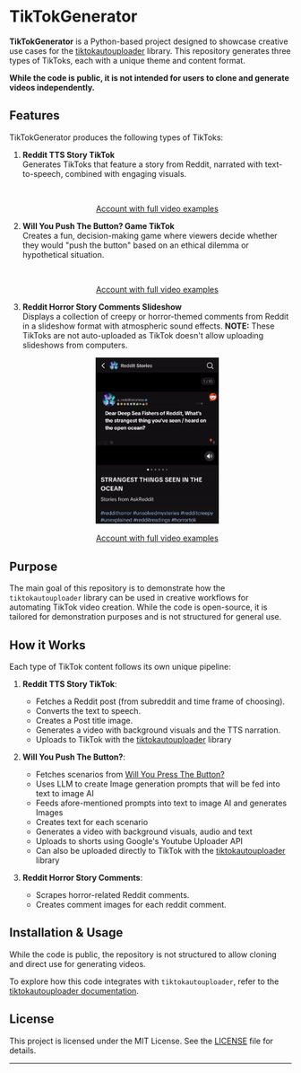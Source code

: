 # TikTokGenerator

**TikTokGenerator** is a Python-based project designed to showcase creative use cases for the [tiktokautouploader](https://github.com/haziq-exe/TikTokAutoUploader) library. This repository generates three types of TikToks, each with a unique theme and content format. 

**While the code is public, it is not intended for users to clone and generate videos independently.**

## Features

TikTokGenerator produces the following types of TikToks:

1. **Reddit TTS Story TikTok**  
   Generates TikToks that feature a story from Reddit, narrated with text-to-speech, combined with engaging visuals.
   <p align="center">
     <img src="READMEelements/RedditTTS.gif" alt="" width="200"/>
   </p>

   <p align="center">
      <a href="https://www.tiktok.com/@u_redditstoriess">Account with full video examples</a>
   </p>

3. **Will You Push The Button? Game TikTok**  
   Creates a fun, decision-making game where viewers decide whether they would "push the button" based on an ethical dilemma or hypothetical situation.

   <p align="center">
     <img src="READMEelements/WillYouPushTheButton.gif" alt="" width="200" loops=infinite/>
   </p>

   <p align="center">
      <a href="https://www.youtube.com/@BlueVsRedButton/shorts">Account with full video examples</a>
   </p>


4. **Reddit Horror Story Comments Slideshow**  
   Displays a collection of creepy or horror-themed comments from Reddit in a slideshow format with atmospheric sound effects.
   **NOTE:** These TikToks are not auto-uploaded as TikTok doesn't allow uploading slideshows from computers.

   <p align="center">
     <img src="READMEelements/Slideshows.gif" alt="" width="220"/>
   </p>

   <p align="center">
      <a href="https://www.tiktok.com/@u_redditstoriess">Account with full video examples</a>
   </p>

## Purpose

The main goal of this repository is to demonstrate how the `tiktokautouploader` library can be used in creative workflows for automating TikTok video creation. While the code is open-source, it is tailored for demonstration purposes and is not structured for general use.

## How it Works

Each type of TikTok content follows its own unique pipeline:
1. **Reddit TTS Story TikTok**: 
   - Fetches a Reddit post (from subreddit and time frame of choosing).
   - Converts the text to speech.
   - Creates a Post title image.
   - Generates a video with background visuals and the TTS narration.
   - Uploads to TikTok with the [tiktokautouploader](https://github.com/haziq-exe/TikTokAutoUploader) library

2. **Will You Push The Button?**: 
   - Fetches scenarios from [Will You Press The Button?](https://willyoupressthebutton.com)
   - Uses LLM to create Image generation prompts that will be fed into text to image AI
   - Feeds afore-mentioned prompts into text to image AI and generates Images
   - Creates text for each scenario
   - Generates a video with background visuals, audio and text
   - Uploads to shorts using Google's Youtube Uploader API
   - Can also be uploaded directly to TikTok with the [tiktokautouploader](https://github.com/haziq-exe/TikTokAutoUploader) library

3. **Reddit Horror Story Comments**: 
   - Scrapes horror-related Reddit comments.
   - Creates comment images for each reddit comment.

## Installation & Usage

While the code is public, the repository is not structured to allow cloning and direct use for generating videos.

To explore how this code integrates with `tiktokautouploader`, refer to the [tiktokautouploader documentation](https://github.com/haziq-exe/TikTokAutoUploader).

## License

This project is licensed under the MIT License. See the [LICENSE](./LICENSE) file for details.

---
